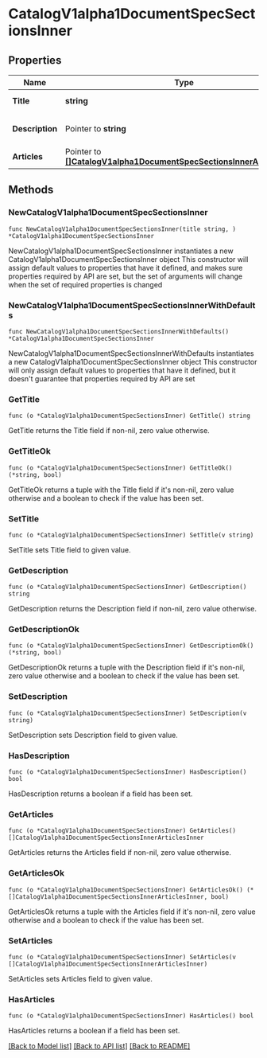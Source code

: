 # CatalogV1alpha1DocumentSpecSectionsInner

## Properties

Name | Type | Description | Notes
------------ | ------------- | ------------- | -------------
**Title** | **string** | Title for the section. | 
**Description** | Pointer to **string** | Description for the section. | [optional] 
**Articles** | Pointer to [**[]CatalogV1alpha1DocumentSpecSectionsInnerArticlesInner**](CatalogV1alpha1DocumentSpecSectionsInnerArticlesInner.md) | Section articles. | [optional] 

## Methods

### NewCatalogV1alpha1DocumentSpecSectionsInner

`func NewCatalogV1alpha1DocumentSpecSectionsInner(title string, ) *CatalogV1alpha1DocumentSpecSectionsInner`

NewCatalogV1alpha1DocumentSpecSectionsInner instantiates a new CatalogV1alpha1DocumentSpecSectionsInner object
This constructor will assign default values to properties that have it defined,
and makes sure properties required by API are set, but the set of arguments
will change when the set of required properties is changed

### NewCatalogV1alpha1DocumentSpecSectionsInnerWithDefaults

`func NewCatalogV1alpha1DocumentSpecSectionsInnerWithDefaults() *CatalogV1alpha1DocumentSpecSectionsInner`

NewCatalogV1alpha1DocumentSpecSectionsInnerWithDefaults instantiates a new CatalogV1alpha1DocumentSpecSectionsInner object
This constructor will only assign default values to properties that have it defined,
but it doesn't guarantee that properties required by API are set

### GetTitle

`func (o *CatalogV1alpha1DocumentSpecSectionsInner) GetTitle() string`

GetTitle returns the Title field if non-nil, zero value otherwise.

### GetTitleOk

`func (o *CatalogV1alpha1DocumentSpecSectionsInner) GetTitleOk() (*string, bool)`

GetTitleOk returns a tuple with the Title field if it's non-nil, zero value otherwise
and a boolean to check if the value has been set.

### SetTitle

`func (o *CatalogV1alpha1DocumentSpecSectionsInner) SetTitle(v string)`

SetTitle sets Title field to given value.


### GetDescription

`func (o *CatalogV1alpha1DocumentSpecSectionsInner) GetDescription() string`

GetDescription returns the Description field if non-nil, zero value otherwise.

### GetDescriptionOk

`func (o *CatalogV1alpha1DocumentSpecSectionsInner) GetDescriptionOk() (*string, bool)`

GetDescriptionOk returns a tuple with the Description field if it's non-nil, zero value otherwise
and a boolean to check if the value has been set.

### SetDescription

`func (o *CatalogV1alpha1DocumentSpecSectionsInner) SetDescription(v string)`

SetDescription sets Description field to given value.

### HasDescription

`func (o *CatalogV1alpha1DocumentSpecSectionsInner) HasDescription() bool`

HasDescription returns a boolean if a field has been set.

### GetArticles

`func (o *CatalogV1alpha1DocumentSpecSectionsInner) GetArticles() []CatalogV1alpha1DocumentSpecSectionsInnerArticlesInner`

GetArticles returns the Articles field if non-nil, zero value otherwise.

### GetArticlesOk

`func (o *CatalogV1alpha1DocumentSpecSectionsInner) GetArticlesOk() (*[]CatalogV1alpha1DocumentSpecSectionsInnerArticlesInner, bool)`

GetArticlesOk returns a tuple with the Articles field if it's non-nil, zero value otherwise
and a boolean to check if the value has been set.

### SetArticles

`func (o *CatalogV1alpha1DocumentSpecSectionsInner) SetArticles(v []CatalogV1alpha1DocumentSpecSectionsInnerArticlesInner)`

SetArticles sets Articles field to given value.

### HasArticles

`func (o *CatalogV1alpha1DocumentSpecSectionsInner) HasArticles() bool`

HasArticles returns a boolean if a field has been set.


[[Back to Model list]](../README.md#documentation-for-models) [[Back to API list]](../README.md#documentation-for-api-endpoints) [[Back to README]](../README.md)


